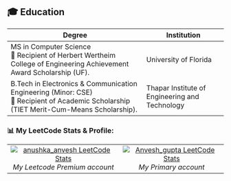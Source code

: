 ## 🎓 Education
| Degree | Institution |
|--------|-------------|
| MS in Computer Science <br>🏅 Recipient of Herbert Wertheim College of Engineering Achievement Award Scholarship (UF). | University of Florida | 
| B.Tech in Electronics & Communication Engineering (Minor: CSE) <br>🏅 Recipient of Academic Scholarship (TIET Merit-Cum-Means Scholarship). | Thapar Institute of Engineering and Technology | 
 


### 📊 My LeetCode Stats & Profile:

<table>
  <tr>
       <td align="center">
      <a href="https://leetcode.com/anushka_anvesh">
        <img src="https://leetcard.jacoblin.cool/anushka_anvesh" alt="anushka_anvesh LeetCode Stats" />
      </a>
      <br/>
      <em>My Leetcode Premium account </em>
    </td>
     <td align="center">
      <a href="https://leetcode.com/Anvesh_gupta">
        <img src="https://leetcard.jacoblin.cool/Anvesh_gupta" alt="Anvesh_gupta LeetCode Stats" />
      </a>
      <br/>
      <em>My Primary account</em>
    </td>
  </tr>
</table>

